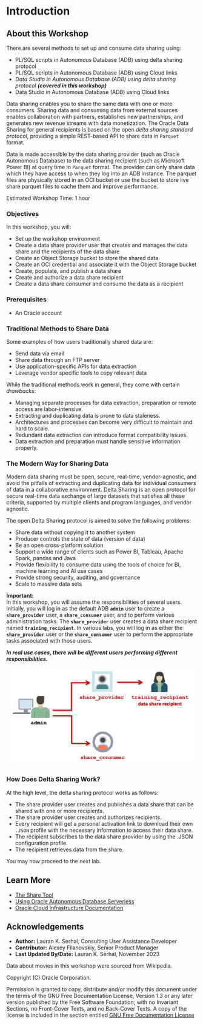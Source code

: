 # Introduction

## About this Workshop

There are several methods to set up and consume data sharing using:

* PL/SQL scripts in Autonomous Database (ADB) using delta sharing protocol
* PL/SQL scripts in Autonomous Database (ADB) using Cloud links
* _Data Studio in Autonomous Database (ADB) using delta sharing protocol_ _**(covered in this workshop)**_
* Data Studio in Autonomous Database (ADB) using Cloud links

<!--- comment --->

Data sharing enables you to share the same data with one or more consumers. Sharing data and consuming data from external sources enables collaboration with partners, establishes new partnerships, and generates new revenue streams with data monetization. The Oracle Data Sharing for general recipients is based on the open _delta sharing standard protocol_, providing a simple REST-based API to share data in `Parquet` format.

Data is made accessible by the data sharing provider (such as Oracle Autonomous Database) to the data sharing recipient (such as Microsoft Power BI) at query time in `Parquet` format. The provider can only share data which they have access to when they log into an ADB instance. The parquet files are physically stored in an OCI bucket or use the bucket to store live share parquet files to cache them and improve performance.

Estimated Workshop Time: 1 hour

### Objectives

In this workshop, you will:

* Set up the workshop environment
* Create a data share provider user that creates and manages the data share and the recipients of the data share
* Create an Object Storage bucket to store the shared data
* Create an OCI credential and associate it with the Object Storage bucket
* Create, populate, and publish a data share
* Create and authorize a data share recipient
* Create a data share consumer and consume the data as a recipient

### Prerequisites

* An Oracle account

### Traditional Methods to Share Data

Some examples of how users traditionally shared data are:

* Send data via email
* Share data through an FTP server
* Use application-specific APIs for data extraction
* Leverage vendor specific tools to copy relevant data

While the traditional methods work in general, they come with certain _drawbacks_:

* Managing separate processes for data extraction, preparation or remote access are labor-intensive.
* Extracting and duplicating data is prone to data staleness.
* Architectures and processes can become very difficult to maintain and hard to scale.
* Redundant data extraction can introduce format compatibility issues.
* Data extraction and preparation must handle sensitive information properly.

### The Modern Way for Sharing Data

Modern data sharing must be open, secure, real-time, vendor-agnostic, and avoid the pitfalls of extracting and duplicating data for individual consumers of data in a collaborative environment. Delta Sharing is an open protocol for secure real-time data exchange of large datasets that satisfies all these criteria, supported by multiple clients and program languages, and vendor agnostic.

The open Delta Sharing protocol is aimed to solve the following problems:

* Share data without copying it to another system
* Producer controls the state of data (version of data)
* Be an open cross-platform solution
* Support a wide range of clients such as Power BI, Tableau, Apache Spark, pandas and Java
* Provide flexibility to consume data using the tools of choice for BI, machine learning and AI use cases
* Provide strong security, auditing, and governance
* Scale to massive data sets

**Important:**    
In this workshop, you will assume the responsibilities of several users. Initially, you will log in as the default ADB **`admin`** user to create a **`share_provider`** user, a **`share_consumer`** user, and to perform various administration tasks. The **`share_provider`** user creates a data share recipient named **`training_recipient`**. In various labs, you will log in as either the **`share_provider`** user or the **`share_consumer`** user to perform the appropriate tasks associated with those users.

**_In real use cases, there will be different users performing different responsibilities._**

   ![The data sharing overview.](images/data-sharing-diagram.png)

### How Does Delta Sharing Work?

At the high level, the delta sharing protocol works as follows:

* The share provider user creates and publishes a data share that can be shared with one or more recipients.
* The share provider user creates and authorizes recipients.
* Every recipient will get a personal activation link to download their own `.JSON` profile with the necessary information to access their data share.
* The recipient subscribes to the data share provider by using the .JSON configuration profile.
* The recipient retrieves data from the share.

You may now proceed to the next lab.

## Learn More

* [The Share Tool](https://docs.oracle.com/en/database/oracle/sql-developer-web/sdwad/adp-data-share-tool.html#GUID-7EECE78B-336D-4853-BFC3-E78A7B8398DB)
* [Using Oracle Autonomous Database Serverless](https://docs.oracle.com/en/cloud/paas/autonomous-database/adbsa/index.html)
* [Oracle Cloud Infrastructure Documentation](https://docs.cloud.oracle.com/en-us/iaas/Content/GSG/Concepts/baremetalintro.htm)

## Acknowledgements

* **Author:** Lauran K. Serhal, Consulting User Assistance Developer
* **Contributor:** Alexey Filanovskiy, Senior Product Manager
* **Last Updated By/Date:** Lauran K. Serhal, November 2023

Data about movies in this workshop were sourced from Wikipedia.

Copyright (C) Oracle Corporation.

Permission is granted to copy, distribute and/or modify this document under the terms of the GNU Free Documentation License, Version 1.3 or any later version published by the Free Software Foundation; with no Invariant Sections, no Front-Cover Texts, and no Back-Cover Texts. A copy of the license is included in the section entitled [GNU Free Documentation License](https://oracle-livelabs.github.io/adb/shared/adb-15-minutes/introduction/files/gnu-free-documentation-license.txt)
